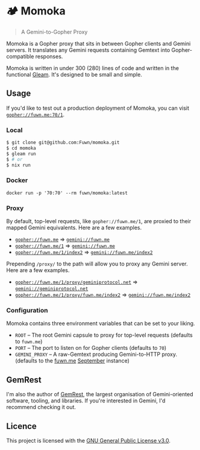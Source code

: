 # 🏕️ Momoka

> A Gemini-to-Gopher Proxy

Momoka is a Gopher proxy that sits in between Gopher clients and Gemini servers.
It translates any Gemini requests containing Gemtext into Gopher-compatible
responses.

Momoka is written in under 300 (280) lines of code and written in the functional
[Gleam](https://gleam.run). It's designed to be small and simple.

## Usage

If you'd like to test out a production deployment of Momoka, you can visit
[`gopher://fuwn.me:70/1`](gopher://fuwn.me:70/1).

### Local

```bash
$ git clone git@github.com:Fuwn/momoka.git
$ cd momoka
$ gleam run
$ # or
$ nix run
```

### Docker

```shell
docker run -p '70:70' --rm fuwn/momoka:latest
```

### Proxy

By default, top-level requests, like `gopher://fuwn.me/1`, are proxied to
their mapped Gemini equivalents. Here are a few examples.

- [`gopher://fuwn.me`](gopher://fuwn.me) =>
  [`gemini://fuwn.me`](gemini://fuwn.me)
- [`gopher://fuwn.me/1`](gopher://fuwn.me/1) =>
  [`gemini://fuwn.me`](gemini://fuwn.me)
- [`gopher://fuwn.me/1/index2`](gopher://fuwn.me/1/index2) =>
  [`gemini://fuwn.me/index2`](gemini://fuwn.me/index2)

Prepending `/proxy/` to the path will allow you to proxy any Gemini server.
Here are a few examples.

- [`gopher://fuwn.me/1/proxy/geminiprotocol.net`](gopher://fuwn.me/1/proxy/geminiprotocol.net)
  => [`gemini://geminiprotocol.net`](gemini://geminiprotocol.net)
- [`gopher://fuwn.me/1/proxy/fuwn.me/index2`](gopher://fuwn.me/1/proxy/fuwn.me/index2)
  => [`gemini://fuwn.me/index2`](`gemini://fuwn.me/index2`)

### Configuration

Momoka contains three environment variables that can be set to your liking.

- `ROOT` – The root Gemini capsule to proxy for top-level requests (defaults to
  `fuwn.me`)
- `PORT` – The port to listen on for Gopher clients (defaults to `70`)
- `GEMINI_PROXY` – A raw-Gemtext producing Gemini-to-HTTP proxy. (defaults to
  the [fuwn.me](https://fuwn.me)
  [September](https://github.com/gemrest/september) instance)

## GemRest

I'm also the author of [GemRest](https://github.com/gemrest), the largest
organisation of Gemini-oriented software, tooling, and libraries. If you're
interested in Gemini, I'd recommend checking it out.

## Licence

This project is licensed with the [GNU General Public License v3.0](./LICENSE).
